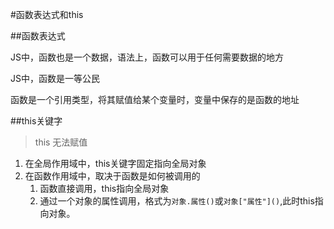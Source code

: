 #函数表达式和this 

##函数表达式

JS中，函数也是一个数据，语法上，函数可以用于任何需要数据的地方

JS中，函数是一等公民

函数是一个引用类型，将其赋值给某个变量时，变量中保存的是函数的地址



##this关键字
> this 无法赋值

1. 在全局作用域中，this关键字固定指向全局对象
2. 在函数作用域中，取决于函数是如何被调用的
   1. 函数直接调用，this指向全局对象
   2. 通过一个对象的属性调用，格式为```对象.属性()```或```对象["属性"]()```,此时this指向对象。


